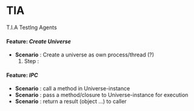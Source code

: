 # TIA

T.I.A TestIng Agents

#### Feature: *Create Universe*
- **Scenario** : Create a universe as own process/thread (?)
    1. Step : 

#### Feature: *IPC*	
- **Scenario** : call a method in Universe-instance
- **Scenario** : pass a method/closure to Universe-instance for execution
- **Scenario** : return a result (object …) to caller